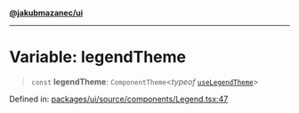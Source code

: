 [**@jakubmazanec/ui**](../README.md)

---

# Variable: legendTheme

> `const` **legendTheme**: `ComponentTheme`\<_typeof_
> [`useLegendTheme`](../functions/useLegendTheme.md)\>

Defined in:
[packages/ui/source/components/Legend.tsx:47](https://github.com/jakubmazanec/tools/blob/797379ce98752dc838b82c8398e04d90c58ce9e7/packages/ui/source/components/Legend.tsx#L47)
